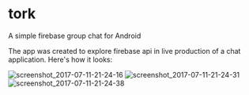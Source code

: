 # tork
A simple firebase group chat for Android

The app was created to explore firebase api in live production of a chat application.
Here's how it looks:

![screenshot_2017-07-11-21-24-16](https://user-images.githubusercontent.com/11080725/28084476-649eaa90-6681-11e7-8faa-e078650850eb.png)
![screenshot_2017-07-11-21-24-31](https://user-images.githubusercontent.com/11080725/28084475-649b81bc-6681-11e7-8fd0-2453c70fd0c2.png)
![screenshot_2017-07-11-21-24-38](https://user-images.githubusercontent.com/11080725/28084474-649a21c8-6681-11e7-8098-825f6559a6ea.png)


